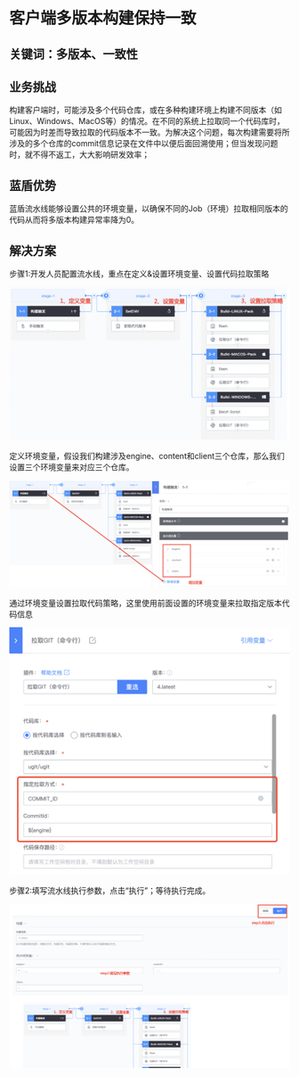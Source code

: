 # 客户端多版本构建保持一致


## 关键词：多版本、一致性 <a id="&#x51C6;&#x5907;&#x4E8B;&#x9879;"></a>

## 业务挑战 <a id="&#x51C6;&#x5907;&#x4E8B;&#x9879;"></a>

构建客户端时，可能涉及多个代码仓库，或在多种构建环境上构建不同版本（如Linux、Windows、MacOS等）的情况。在不同的系统上拉取同一个代码库时，可能因为时差而导致拉取的代码版本不一致。为解决这个问题，每次构建需要将所涉及的多个仓库的commit信息记录在文件中以便后面回溯使用；但当发现问题时，就不得不返工，大大影响研发效率；

## 蓝盾优势 <a id="&#x51C6;&#x5907;&#x4E8B;&#x9879;"></a>

蓝盾流水线能够设置公共的环境变量，以确保不同的Job（环境）拉取相同版本的代码从而将多版本构建异常率降为0。


## 解决方案 <a id="&#x51C6;&#x5907;&#x4E8B;&#x9879;"></a>

步骤1:开发人员配置流水线，重点在定义&设置环境变量、设置代码拉取策略

![&#x56FE;1](../../.gitbook/assets/scene-client-multi-Consistent-a.png)

定义环境变量，假设我们构建涉及engine、content和client三个仓库，那么我们设置三个环境变量来对应三个仓库。

![&#x56FE;1](../../.gitbook/assets/scene-client-multi-Consistent-b.png)


通过环境变量设置拉取代码策略，这里使用前面设置的环境变量来拉取指定版本代码信息

![&#x56FE;1](../../.gitbook/assets/scene-client-multi-Consistent-c.png)

步骤2:填写流水线执行参数，点击“执行”；等待执行完成。

![&#x56FE;1](../../.gitbook/assets/scene-client-multi-Consistent-d.png)